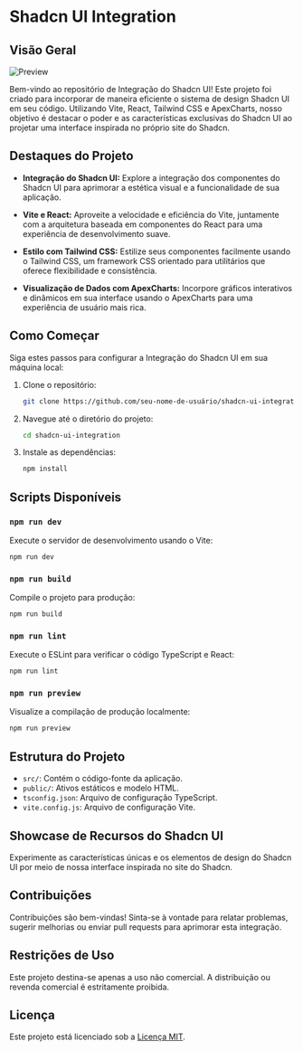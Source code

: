 # Shadcn UI Integration

## Visão Geral

![Preview](https://imgur.com/0D5eJTf.png)

Bem-vindo ao repositório de Integração do Shadcn UI! Este projeto foi criado para incorporar de maneira eficiente o sistema de design Shadcn UI em seu código. Utilizando Vite, React, Tailwind CSS e ApexCharts, nosso objetivo é destacar o poder e as características exclusivas do Shadcn UI ao projetar uma interface inspirada no próprio site do Shadcn.

## Destaques do Projeto

- **Integração do Shadcn UI:** Explore a integração dos componentes do Shadcn UI para aprimorar a estética visual e a funcionalidade de sua aplicação.

- **Vite e React:** Aproveite a velocidade e eficiência do Vite, juntamente com a arquitetura baseada em componentes do React para uma experiência de desenvolvimento suave.

- **Estilo com Tailwind CSS:** Estilize seus componentes facilmente usando o Tailwind CSS, um framework CSS orientado para utilitários que oferece flexibilidade e consistência.

- **Visualização de Dados com ApexCharts:** Incorpore gráficos interativos e dinâmicos em sua interface usando o ApexCharts para uma experiência de usuário mais rica.

## Como Começar

Siga estes passos para configurar a Integração do Shadcn UI em sua máquina local:

1. Clone o repositório:

   ```bash
   git clone https://github.com/seu-nome-de-usuário/shadcn-ui-integration.git
   ```

2. Navegue até o diretório do projeto:

   ```bash
   cd shadcn-ui-integration
   ```

3. Instale as dependências:

   ```bash
   npm install
   ```

## Scripts Disponíveis

### `npm run dev`

Execute o servidor de desenvolvimento usando o Vite:

```bash
npm run dev
```

### `npm run build`

Compile o projeto para produção:

```bash
npm run build
```

### `npm run lint`

Execute o ESLint para verificar o código TypeScript e React:

```bash
npm run lint
```

### `npm run preview`

Visualize a compilação de produção localmente:

```bash
npm run preview
```

## Estrutura do Projeto

- `src/`: Contém o código-fonte da aplicação.
- `public/`: Ativos estáticos e modelo HTML.
- `tsconfig.json`: Arquivo de configuração TypeScript.
- `vite.config.js`: Arquivo de configuração Vite.

## Showcase de Recursos do Shadcn UI

Experimente as características únicas e os elementos de design do Shadcn UI por meio de nossa interface inspirada no site do Shadcn.

## Contribuições

Contribuições são bem-vindas! Sinta-se à vontade para relatar problemas, sugerir melhorias ou enviar pull requests para aprimorar esta integração.

## Restrições de Uso

Este projeto destina-se apenas a uso não comercial. A distribuição ou revenda comercial é estritamente proibida.

## Licença

Este projeto está licenciado sob a [Licença MIT](LICENSE).
